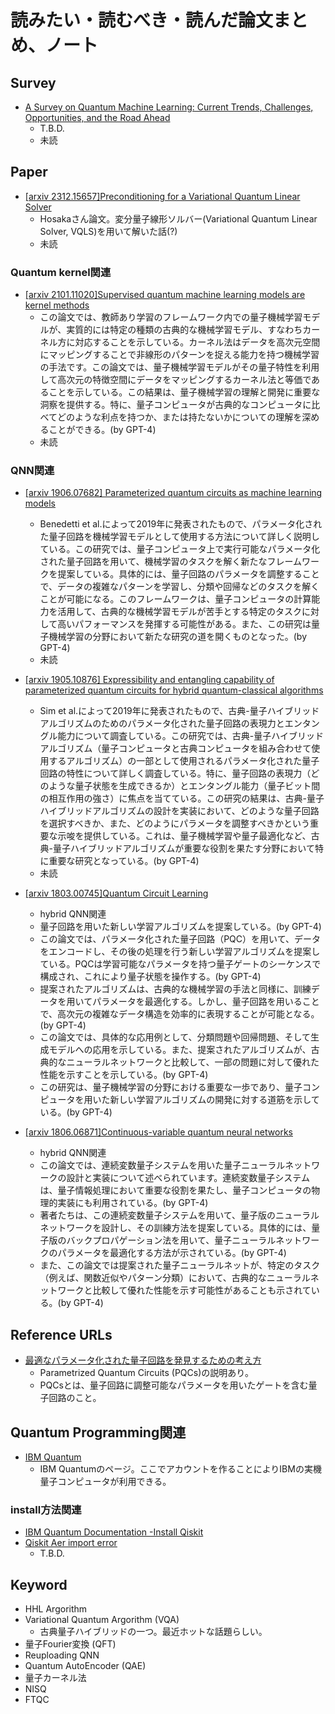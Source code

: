 # 読みたい・読むべき・読んだ論文まとめ、ノート
## Survey
  - [A Survey on Quantum Machine Learning: Current Trends, Challenges, Opportunities, and the Road Ahead](https://arxiv.org/abs/2310.10315)
    - T.B.D.
    - 未読

## Paper

  - [[arxiv 2312.15657]Preconditioning for a Variational Quantum Linear Solver](https://arxiv.org/abs/2312.15657)
    - Hosakaさん論文。変分量子線形ソルバー(Variational Quantum Linear Solver, VQLS)を用いて解いた話(?)
    - 未読

### Quantum kernel関連

  - [[arxiv 2101.11020]Supervised quantum machine learning models are kernel methods](https://arxiv.org/abs/2101.11020)
    - この論文では、教師あり学習のフレームワーク内での量子機械学習モデルが、実質的には特定の種類の古典的な機械学習モデル、すなわちカーネル方に対応することを示している。カーネル法はデータを高次元空間にマッピングすることで非線形のパターンを捉える能力を持つ機械学習の手法です。この論文では、量子機械学習モデルがその量子特性を利用して高次元の特徴空間にデータをマッピングするカーネル法と等価であることを示している。この結果は、量子機械学習の理解と開発に重要な洞察を提供する。特に、量子コンピュータが古典的なコンピュータに比べてどのような利点を持つか、または持たないかについての理解を深めることができる。(by GPT-4)
    - 未読

### QNN関連
  - [[arxiv 1906.07682] Parameterized quantum circuits as machine learning models](https://arxiv.org/abs/1906.07682)
    - Benedetti et al.によって2019年に発表されたもので、パラメータ化された量子回路を機械学習モデルとして使用する方法について詳しく説明している。この研究では、量子コンピュータ上で実行可能なパラメータ化された量子回路を用いて、機械学習のタスクを解く新たなフレームワークを提案している。具体的には、量子回路のパラメータを調整することで、データの複雑なパターンを学習し、分類や回帰などのタスクを解くことが可能になる。このフレームワークは、量子コンピュータの計算能力を活用して、古典的な機械学習モデルが苦手とする特定のタスクに対して高いパフォーマンスを発揮する可能性がある。また、この研究は量子機械学習の分野において新たな研究の道を開くものとなった。(by GPT-4)
    - 未読

  - [[arxiv 1905.10876] Expressibility and entangling capability of parameterized quantum circuits for hybrid quantum-classical algorithms](https://arxiv.org/abs/1905.10876)
    - Sim et al.によって2019年に発表されたもので、古典-量子ハイブリッドアルゴリズムのためのパラメータ化された量子回路の表現力とエンタングル能力について調査している。この研究では、古典-量子ハイブリッドアルゴリズム（量子コンピュータと古典コンピュータを組み合わせて使用するアルゴリズム）の一部として使用されるパラメータ化された量子回路の特性について詳しく調査している。特に、量子回路の表現力（どのような量子状態を生成できるか）とエンタングル能力（量子ビット間の相互作用の強さ）に焦点を当てている。この研究の結果は、古典-量子ハイブリッドアルゴリズムの設計を実装において、どのような量子回路を選択すべきか、また、どのようにパラメータを調整すべきかという重要な示唆を提供している。これは、量子機械学習や量子最適化など、古典-量子ハイブリッドアルゴリズムが重要な役割を果たす分野において特に重要な研究となっている。(by GPT-4)
    - 未読

  - [[arxiv 1803.00745]Quantum Circuit Learning](https://arxiv.org/abs/1803.00745)
    - hybrid QNN関連
    - 量子回路を用いた新しい学習アルゴリズムを提案している。(by GPT-4)
    - この論文では、パラメータ化された量子回路（PQC）を用いて、データをエンコードし、その後の処理を行う新しい学習アルゴリズムを提案している。PQCは学習可能なパラメータを持つ量子ゲートのシーケンスで構成され、これにより量子状態を操作する。(by GPT-4)
    - 提案されたアルゴリズムは、古典的な機械学習の手法と同様に、訓練データを用いてパラメータを最適化する。しかし、量子回路を用いることで、高次元の複雑なデータ構造を効率的に表現することが可能となる。(by GPT-4)
    - この論文では、具体的な応用例として、分類問題や回帰問題、そして生成モデルへの応用を示している。また、提案されたアルゴリズムが、古典的なニューラルネットワークと比較して、一部の問題に対して優れた性能を示すことを示している。(by GPT-4)
    - この研究は、量子機械学習の分野における重要な一歩であり、量子コンピュータを用いた新しい学習アルゴリズムの開発に対する道筋を示している。(by GPT-4)

  - [[arxiv 1806.06871]Continuous-variable quantum neural networks](https://arxiv.org/abs/1806.06871)
    - hybrid QNN関連
    - この論文では、連続変数量子システムを用いた量子ニューラルネットワークの設計と実装について述べられています。連続変数量子システムは、量子情報処理において重要な役割を果たし、量子コンピュータの物理的実装にも利用されている。(by GPT-4)
    - 著者たちは、この連続変数量子システムを用いて、量子版のニューラルネットワークを設計し、その訓練方法を提案している。具体的には、量子版のバックプロパゲーション法を用いて、量子ニューラルネットワークのパラメータを最適化する方法が示されている。(by GPT-4)
    - また、この論文では提案された量子ニューラルネットが、特定のタスク（例えば、関数近似やパターン分類）において、古典的なニューラルネットワークと比較して優れた性能を示す可能性があることも示されている。(by GPT-4)


## Reference URLs
 - [最適なパラメータ化された量子回路を発見するための考え方](https://www.investor-daiki.com/qiskit-textbook-pqc)
    - Parametrized Quantum Circuits (PQCs)の説明あり。
    - PQCsとは、量子回路に調整可能なパラメータを用いたゲートを含む量子回路のこと。

## Quantum Programming関連

  - [IBM Quantum](https://quantum.ibm.com/)
    - IBM Quantumのページ。ここでアカウントを作ることによりIBMの実機量子コンピュータが利用できる。


### install方法関連
  - [IBM Quantum Documentation -Install Qiskit](https://docs.quantum.ibm.com/start/install#local)
  - [Qiskit Aer import error](https://discourse.jupyter.org/t/qiskit-aer-import-error/24377)
    - T.B.D.


## Keyword
  - HHL Argorithm
  - Variational Quantum Argorithm (VQA)
    - 古典量子ハイブリッドの一つ。最近ホットな話題らしい。
  - 量子Fourier変換 (QFT)
  - Reuploading QNN
  - Quantum AutoEncoder (QAE)
  - 量子カーネル法
  - NISQ
  - FTQC